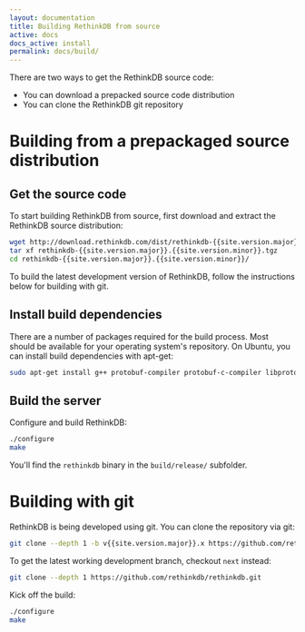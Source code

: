 ```yaml
---
layout: documentation
title: Building RethinkDB from source
active: docs
docs_active: install
permalink: docs/build/
---
```


There are two ways to get the RethinkDB source code:

* You can download a prepacked source code distribution
* You can clone the RethinkDB git repository

# Building from a prepackaged source distribution #

## Get the source code ##

To start building RethinkDB from source, first download and extract the RethinkDB source distribution:

```bash
wget http://download.rethinkdb.com/dist/rethinkdb-{{site.version.major}}.{{site.version.minor}}.tgz
tar xf rethinkdb-{{site.version.major}}.{{site.version.minor}}.tgz
cd rethinkdb-{{site.version.major}}.{{site.version.minor}}/
```

To build the latest development version of RethinkDB, follow the instructions below 
for building with git.

## Install build dependencies ##

There are a number of packages required for the build process. Most
should be available for your operating system's repository. On Ubuntu,
you can install build dependencies with apt-get:

```bash
sudo apt-get install g++ protobuf-compiler protobuf-c-compiler libprotobuf-dev libv8-dev libgoogle-perftools-dev make libprotoc-dev libboost-dev libtinfo-dev
```

## Build the server ##

Configure and build RethinkDB:

```bash
./configure
make
```

You'll find the `rethinkdb` binary in the `build/release/` subfolder.

# Building with git #

RethinkDB is being developed using git. You can clone the repository via git:

```bash
git clone --depth 1 -b v{{site.version.major}}.x https://github.com/rethinkdb/rethinkdb.git
```

To get the latest working development branch, checkout `next` instead:

```bash
git clone --depth 1 https://github.com/rethinkdb/rethinkdb.git
```

Kick off the build: 

```bash
./configure
make
```
